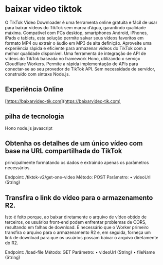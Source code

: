 # baixar video tiktok
O TikTok Video Downloader é uma ferramenta online gratuita e fácil de usar para baixar vídeos do TikTok sem marca d’água, garantindo qualidade máxima. Compatível com PCs desktop, smartphones Android, iPhones, iPads e tablets, esta solução permite salvar seus vídeos favoritos em formato MP4 ou extrair o áudio em MP3 de alta definição. Aproveite uma experiência rápida e eficiente para armazenar vídeos do TikTok com a melhor qualidade disponível.
Uma ferramenta de integração de API de vídeos do TikTok baseada no framework Hono, utilizando o serviço Cloudflare Workers. Permite a rápida implementação de APIs para conectar-se ao seu provedor de TikTok API.
Sem necessidade de servidor, construído com sintaxe Node.js.

## Experiência Online
[https://baixarvideo-tik.com](https://baixarvideo-tik.com)

## pilha de tecnologia
Hono
node.js
javascript

## Obtenha os detalhes de um único vídeo com base na URL compartilhada do TikTok 
principalmente formatando os dados e extraindo apenas os parâmetros necessários.

Endpoint: /tiktok-v2/get-one-video
Método: POST
Parâmetro:
	•	videoUrl (String)

## Transfira o link do vídeo para o armazenamento R2.
Isto é feito porque, ao baixar diretamente o arquivo de vídeo obtido de terceiros, os usuários front-end podem enfrentar problemas de CORS, resultando em falhas de download. É necessário que o Worker primeiro transfira o arquivo para o armazenamento R2 e, em seguida, forneça um link de download para que os usuários possam baixar o arquivo diretamente do R2.

Endpoint: /load-file
Método: GET
Parâmetro:
	•	videoUrl (String)
	•	fileName (String)
 
